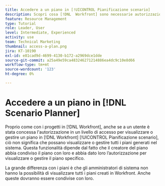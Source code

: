 ```yaml
---
title: Accedere a un piano in [!UICONTROL Pianificazione scenario]
description: Scopri cosa [!DNL  Workfront] sono necessarie autorizzazioni per consentire agli utenti di accedere ai piani in [!UICONTROL Pianificazione scenario].
feature: Resource Management
type: Tutorial
role: Leader, User
level: Intermediate, Experienced
activity: use
team: Technical Marketing
thumbnail: access-a-plan.png
jira: KT-10190
exl-id: e81cad9d-4699-4130-b172-a2969dce1dde
source-git-commit: a25a49e59ca483246271214886ea4dc9c10e8d66
workflow-type: tm+mt
source-wordcount: '123'
ht-degree: 0%

---
```


# Accedere a un piano in [!DNL Scenario Planner]

Proprio come con i progetti in [!DNL Workfront], anche se a un utente è stata concessa l&#39;autorizzazione in un livello di accesso per visualizzare o gestire un piano in [!DNL Workfront] [!UICONTROL Pianificazione scenario], ciò non significa che possano visualizzare o gestire tutti i piani generati nel sistema. Questa funzionalità dipende dal fatto che il creatore del piano abbia condiviso il piano con loro e abbia dato loro l’autorizzazione per visualizzare o gestire il piano specifico.

La grande differenza con i piani è che gli amministratori di sistema non hanno la possibilità di visualizzare tutti i piani creati in Workfront. Anche queste dovranno essere condivise con loro.
